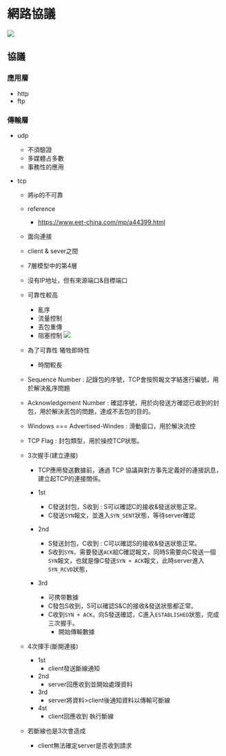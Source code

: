 # 網路協議
![](https://i.imgur.com/bH0AwlE.png)
## 協議
### 應用層
- http
- ftp
### 傳輸層
- udp
    - 不須驗證
    - 多媒體占多數
    - 事務性的應用
    
- tcp
    - 將ip的不可靠
    - reference
        - https://www.eet-china.com/mp/a44399.html
    - 面向連接
    - client & sever之間
    - 7層模型中的第4層
    - 沒有IP地址，但有來源端口&目標端口
    - 可靠性較高
        - 亂序
        - 流量控制
        - 丟包重傳
        - 阻塞控制
        ![](https://i.imgur.com/wobfnZL.jpg)
    - 為了可靠性 犧牲即時性
        - 時間較長
    - Sequence Number : 記錄包的序號，TCP會按照報文字結進行編號，用於解決亂序問題
    - Acknowledgement Number : 確認序號，用於向發送方確認已收到的封包，用於解決丟包的問題，達成不丟包的目的。
    - Windows === Advertised-Windes : 滑動窗口，用於解決流控
    - TCP Flag : 封包類型，用於操控TCP狀態。

    - 3次握手(建立連接)
        - TCP應用發送數據前，通過 TCP 協議與對方事先定義好的連接訊息，建立起TCP的連接關係。

        - 1st
        	- C發送封包，S收到 : S可以確認C的接收&發送狀態正常。 
        	- C發送```SYN```報文，並進入```SYN_SENT```狀態，等待server確認
        - 2nd
            - S發送封包，C收到 : C可以確認S的接收&發送狀態正常。
            - S收到```SYN```，需要發送```ACK```給C確認報文，同時S需要向C發送一個```SYN```報文，也就是像C發送```SYN + ACK```報文，此時server進入```SYN_RCVD```狀態，
        - 3rd
            - 可携带數據
            - C發包S收到，S可以確認S&C的接收&發送狀態都正常。
            - C收到```SYN + ACK```，向S發送確認，C進入```ESTABLISHED```狀態，完成三次握手。
                - 開始傳輸數據
    - 4次揮手(斷開連接)
        - 1st
            - client發送斷線通知
        - 2nd
            - server回應收到並開始處理資料
        - 3rd
            - server將資料>client後通知資料以傳輸可斷線
        - 4st
            - client回應收到 執行斷線
    - 若斷線也是3次會造成
        - client無法確定server是否收到請求
    
    
